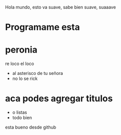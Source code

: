Hola mundo, esto va suave, sabe bien suave, suaaave
# Programame esta 
# peronia
 re loco el loco
  
  * al asterisco de tu señora 
  * no lo se rick
# aca podes agregar titulos
* o listas
* todo bien

esta bueno desde github
